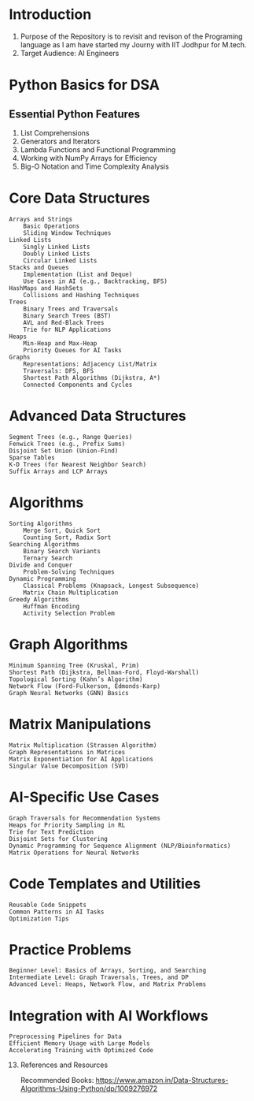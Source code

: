 # Introduction

1. Purpose of the Repository is to revisit and revison of the Programing language as I am have started my Journy with IIT Jodhpur for M.tech.
2. Target Audience: AI Engineers

# Python Basics for DSA
## Essential Python Features
1. List Comprehensions
2. Generators and Iterators
3. Lambda Functions and Functional Programming
4. Working with NumPy Arrays for Efficiency
5. Big-O Notation and Time Complexity Analysis

# Core Data Structures

    Arrays and Strings
        Basic Operations
        Sliding Window Techniques
    Linked Lists
        Singly Linked Lists
        Doubly Linked Lists
        Circular Linked Lists
    Stacks and Queues
        Implementation (List and Deque)
        Use Cases in AI (e.g., Backtracking, BFS)
    HashMaps and HashSets
        Collisions and Hashing Techniques
    Trees
        Binary Trees and Traversals
        Binary Search Trees (BST)
        AVL and Red-Black Trees
        Trie for NLP Applications
    Heaps
        Min-Heap and Max-Heap
        Priority Queues for AI Tasks
    Graphs
        Representations: Adjacency List/Matrix
        Traversals: DFS, BFS
        Shortest Path Algorithms (Dijkstra, A*)
        Connected Components and Cycles

# Advanced Data Structures

    Segment Trees (e.g., Range Queries)
    Fenwick Trees (e.g., Prefix Sums)
    Disjoint Set Union (Union-Find)
    Sparse Tables
    K-D Trees (for Nearest Neighbor Search)
    Suffix Arrays and LCP Arrays

# Algorithms

    Sorting Algorithms
        Merge Sort, Quick Sort
        Counting Sort, Radix Sort
    Searching Algorithms
        Binary Search Variants
        Ternary Search
    Divide and Conquer
        Problem-Solving Techniques
    Dynamic Programming
        Classical Problems (Knapsack, Longest Subsequence)
        Matrix Chain Multiplication
    Greedy Algorithms
        Huffman Encoding
        Activity Selection Problem

# Graph Algorithms

    Minimum Spanning Tree (Kruskal, Prim)
    Shortest Path (Dijkstra, Bellman-Ford, Floyd-Warshall)
    Topological Sorting (Kahn’s Algorithm)
    Network Flow (Ford-Fulkerson, Edmonds-Karp)
    Graph Neural Networks (GNN) Basics

# Matrix Manipulations

    Matrix Multiplication (Strassen Algorithm)
    Graph Representations in Matrices
    Matrix Exponentiation for AI Applications
    Singular Value Decomposition (SVD)

# AI-Specific Use Cases

    Graph Traversals for Recommendation Systems
    Heaps for Priority Sampling in RL
    Trie for Text Prediction
    Disjoint Sets for Clustering
    Dynamic Programming for Sequence Alignment (NLP/Bioinformatics)
    Matrix Operations for Neural Networks

# Code Templates and Utilities

    Reusable Code Snippets
    Common Patterns in AI Tasks
    Optimization Tips

# Practice Problems

    Beginner Level: Basics of Arrays, Sorting, and Searching
    Intermediate Level: Graph Traversals, Trees, and DP
    Advanced Level: Heaps, Network Flow, and Matrix Problems

# Integration with AI Workflows

    Preprocessing Pipelines for Data
    Efficient Memory Usage with Large Models
    Accelerating Training with Optimized Code


13. References and Resources

    Recommended Books: https://www.amazon.in/Data-Structures-Algorithms-Using-Python/dp/1009276972
